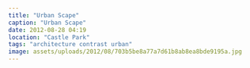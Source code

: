 ```yaml
---
title: "Urban Scape"
caption: "Urban Scape"
date: 2012-08-28 04:19
location: "Castle Park"
tags: "architecture contrast urban"
image: assets/uploads/2012/08/703b5be8a77a7d61b8ab8ea8bde9195a.jpg
---
```

